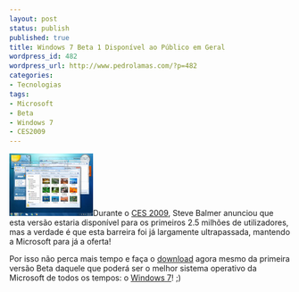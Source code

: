 ```yaml
---
layout: post
status: publish
published: true
title: Windows 7 Beta 1 Disponível ao Público em Geral
wordpress_id: 482
wordpress_url: http://www.pedrolamas.com/?p=482
categories:
- Tecnologias
tags:
- Microsoft
- Beta
- Windows 7
- CES2009
---
```

[![windows-7-desktop-thumb](wp-content/uploads/2008/10/windows-7-desktop-thumb.jpg "windows-7-desktop-thumb")](http://technet.microsoft.com/en-us/evalcenter/dd353205.aspx)Durante o [CES 2009](http://www.cesweb.org/), Steve Balmer anunciou que esta versão estaria disponível para os primeiros 2.5 milhões de utilizadores, mas a verdade é que esta barreira foi já largamente ultrapassada, mantendo a Microsoft para já a oferta!

Por isso não perca mais tempo e faça o [download](http://technet.microsoft.com/en-us/evalcenter/dd353205.aspx) agora mesmo da primeira versão Beta daquele que poderá ser o melhor sistema operativo da Microsoft de todos os tempos: o [Windows 7](tag/windows-7/)! ;)
